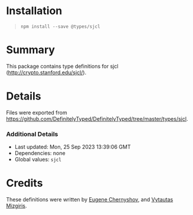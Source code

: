 # Installation
> `npm install --save @types/sjcl`

# Summary
This package contains type definitions for sjcl (http://crypto.stanford.edu/sjcl/).

# Details
Files were exported from https://github.com/DefinitelyTyped/DefinitelyTyped/tree/master/types/sjcl.

### Additional Details
 * Last updated: Mon, 25 Sep 2023 13:39:06 GMT
 * Dependencies: none
 * Global values: `sjcl`

# Credits
These definitions were written by [Eugene Chernyshov](https://github.com/Evgenus), and [Vytautas Mizgiris](https://github.com/mizvyt).
